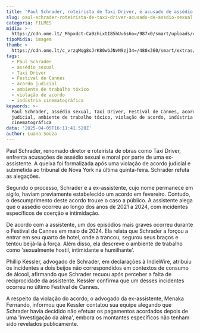 ```yaml
---
title: 'Paul Schrader, roteirista de Taxi Driver, é acusado de assédio sexual'
slug: paul-schrader-roteirista-de-taxi-driver-acusado-de-assdio-sexual
categoria: FILMES
midia: >-
  https://cdn.ome.lt/_Mhpxdct-Ca9zhixtI85hUu6s6o=/987x0/smart/uploads/conteudo/fotos/paulschrader_RnXsoEL.jpg
tipoMidia: imagem
thumb: >-
  https://cdn.ome.lt/c_vrzqMqg8sJrK80wbJNvN9zj34=/480x360/smart/extras/conteudos/paulschrader.jpg
tags:
  - Paul Schrader
  - assédio sexual
  - Taxi Driver
  - Festival de Cannes
  - acordo judicial
  - ambiente de trabalho tóxico
  - violação de acordo
  - indústria cinematográfica
keywords: >-
  Paul Schrader, assédio sexual, Taxi Driver, Festival de Cannes, acordo
  judicial, ambiente de trabalho tóxico, violação de acordo, indústria
  cinematográfica
data: '2025-04-05T16:11:41.520Z'
author: Luana Souza
---
```


Paul Schrader, renomado diretor e roteirista de obras como Taxi Driver, enfrenta acusações de assédio sexual e moral por parte de uma ex-assistente. A queixa foi formalizada após uma violação de acordo judicial e submetida ao tribunal de Nova York na última quinta-feira. Schrader refuta as alegações.

Segundo o processo, Schrader e a ex-assistente, cujo nome permanece em sigilo, haviam previamente estabelecido um acordo em fevereiro. Contudo, o descumprimento deste acordo trouxe o caso a público. A assistente alega que o assédio ocorreu ao longo dos anos de 2021 a 2024, com incidentes específicos de coerção e intimidação.

De acordo com a assistente, um dos episódios mais graves ocorreu durante o Festival de Cannes em maio de 2024. Ela relata que Schrader a forçou a entrar em seu quarto de hotel, onde a trancou, segurou seus braços e tentou beijá-la à força. Além disso, ela descreve o ambiente de trabalho como 'sexualmente hostil, intimidante e humilhante'.

Phillip Kessler, advogado de Schrader, em declarações à IndieWire, atribuiu os incidentes a dois beijos não correspondidos em contextos de consumo de álcool, afirmando que Schrader recuou após perceber a falta de reciprocidade da assistente. Kessler confirma que um desses incidentes ocorreu no último Festival de Cannes.

A respeito da violação do acordo, o advogado da ex-assistente, Menaka Fernando, informou que Kessler contatou sua equipe alegando que Schrader havia decidido não efetuar os pagamentos acordados depois de uma 'investigação da alma', embora os montantes específicos não tenham sido revelados publicamente.

